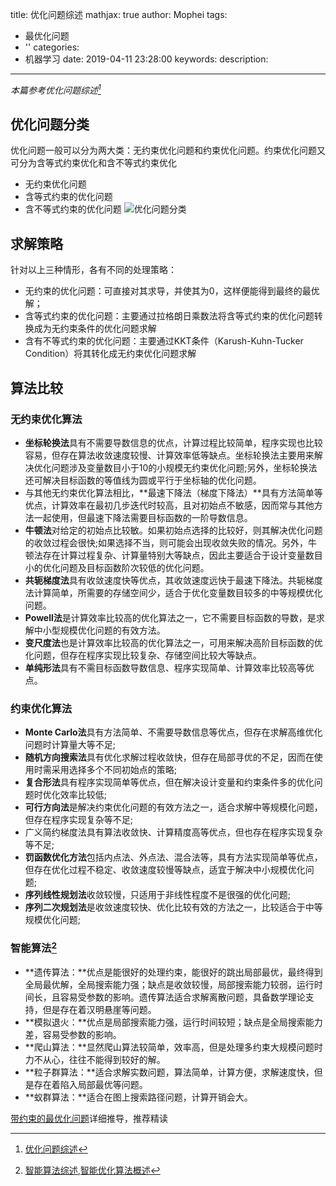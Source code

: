 title: 优化问题综述
mathjax: true
author: Mophei
tags:
  - 最优化问题
  - ''
categories:
  - 机器学习
date: 2019-04-11 23:28:00
keywords:
description:
---
*本篇参考优化问题综述[^来源]*
## 优化问题分类
优化问题一般可以分为两大类：无约束优化问题和约束优化问题。约束优化问题又可分为含等式约束优化和含不等式约束优化
 - 无约束优化问题
 - 含等式约束的优化问题
 - 含不等式约束的优化问题
![优化问题分类](https://upload-images.jianshu.io/upload_images/2268630-e3563c69d5cd7a19.png?imageMogr2/auto-orient/strip%7CimageView2/2/w/1240)

 ## 求解策略
针对以上三种情形，各有不同的处理策略：
 - 无约束的优化问题：可直接对其求导，并使其为0，这样便能得到最终的最优解；
 - 含等式约束的优化问题：主要通过拉格朗日乘数法将含等式约束的优化问题转换成为无约束条件的优化问题求解
 - 含有不等式约束的优化问题：主要通过KKT条件（Karush-Kuhn-Tucker Condition）将其转化成无约束优化问题求解

## 算法比较
### 无约束优化算法
 - **坐标轮换法**具有不需要导数信息的优点，计算过程比较简单，程序实现也比较容易，但存在算法收敛速度较慢、计算效率低等缺点。坐标轮换法主要用来解决优化问题涉及变量数目小于10的小规模无约束优化问题;另外，坐标轮换法还可解决目标函数的等值线为圆或平行于坐标轴的优化问题。
 - 与其他无约束优化算法相比，**最速下降法（梯度下降法）**具有方法简单等优点，计算效率在最初几步迭代时较高，且对初始点不敏感，因而常与其他方法一起使用，但最速下降法需要目标函数的一阶导数信息。
 - **牛顿法**对给定的初始点比较敏。如果初始点选择的比较好，则其解决优化问题的收敛过程会很快;如果选择不当，则可能会出现收敛失败的情况。另外，牛顿法存在计算过程复杂、计算量特别大等缺点，因此主要适合于设计变量数目小的优化问题及目标函数阶次较低的优化问题。
 - **共轭梯度法**具有收敛速度快等优点，其收敛速度远快于最速下降法。共轭梯度法计算简单，所需要的存储空间少，适合于优化变量数目较多的中等规模优化问题。
 - **Powell法**是计算效率比较高的优化算法之一，它不需要目标函数的导数，是求解中小型规模优化问题的有效方法。
 - **变尺度法**也是计算效率比较高的优化算法之一，可用来解决高阶目标函数的优化问题，但存在程序实现比较复杂、存储空间比较大等缺点。
 - **单纯形法**具有不需目标函数导数信息、程序实现简单、计算效率比较高等优点。

### 约束优化算法
 - **Monte Carlo法**具有方法简单、不需要导数信息等优点，但存在求解高维优化问题时计算量大等不足;
 - **随机方向搜索法**具有优化求解过程收敛快，但存在局部寻优的不足，因而在使用时需采用选择多个不同初始点的策略;
 - **复合形法**具有程序实现简单等优点，但在解决设计变量和约束条件多的优化问题时优化效率比较低;
 - **可行方向法**是解决约束优化问题的有效方法之一，适合求解中等规模化问题，但存在程序实现复杂等不足;
 - 广义简约梯度法具有算法收敛快、计算精度高等优点，但也存在程序实现复杂等不足;
 - **罚函数优化方法**包括内点法、外点法、混合法等，具有方法实现简单等优点，但存在优化过程不稳定、收敛速度较慢等缺点，适宜于解决中小规模优化问题;
 - **序列线性规划法**收敛较慢，只适用于非线性程度不是很强的优化问题;
 - **序列二次规划法**是收敛速度较快、优化比较有效的方法之一，比较适合于中等规模优化问题;

### 智能算法[^智能算法综述]
 - **遗传算法：**优点是能很好的处理约束，能很好的跳出局部最优，最终得到全局最优解，全局搜索能力强；缺点是收敛较慢，局部搜索能力较弱，运行时间长，且容易受参数的影响。遗传算法适合求解离散问题，具备数学理论支持，但是存在着汉明悬崖等问题。
 - **模拟退火：**优点是局部搜索能力强，运行时间较短；缺点是全局搜索能力差，容易受参数的影响。
 - **爬山算法：**显然爬山算法较简单，效率高，但是处理多约束大规模问题时力不从心，往往不能得到较好的解。
 - **粒子群算法：**适合求解实数问题，算法简单，计算方便，求解速度快，但是存在着陷入局部最优等问题。
 - **蚁群算法：**适合在图上搜索路径问题，计算开销会大。


[带约束的最优化问题](https://blog.csdn.net/newthinker_wei/article/details/52857397)详细推导，推荐精读




[^来源]: [优化问题综述](https://blog.csdn.net/acelit/article/details/63685878)
[^智能算法综述]: [智能算法综述](https://blog.csdn.net/u014465639/article/details/70173971),[智能优化算法概述](https://blog.csdn.net/zuochao_2013/article/details/71429737)
